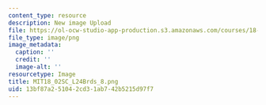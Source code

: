 ```yaml
---
content_type: resource
description: New image Upload
file: https://ol-ocw-studio-app-production.s3.amazonaws.com/courses/18-02sc-multivariable-calculus-fall-2010/13bf87a251042cd31ab742b5215d97f7_MIT18_02SC_L24Brds_8.png
file_type: image/png
image_metadata:
  caption: ''
  credit: ''
  image-alt: ''
resourcetype: Image
title: MIT18_02SC_L24Brds_8.png
uid: 13bf87a2-5104-2cd3-1ab7-42b5215d97f7
---
```

